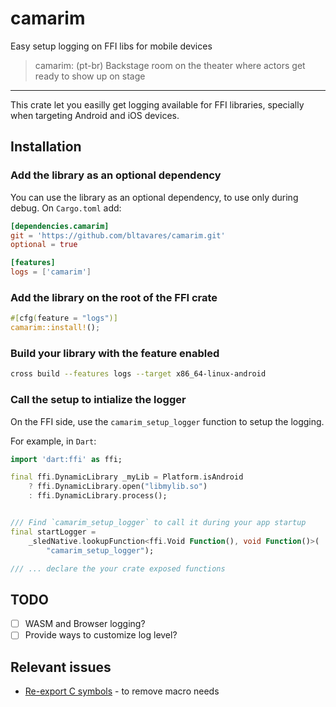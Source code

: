 # camarim

Easy setup logging on FFI libs for mobile devices

> camarim: (pt-br) Backstage room on the theater where actors get ready to show up on stage

---

This crate let you easilly get logging available for FFI libraries, specially when targeting Android and iOS devices.

## Installation

### Add the library as an optional dependency

You can use the library as an optional dependency, to use only during debug.
On `Cargo.toml` add:

```toml
[dependencies.camarim]
git = 'https://github.com/bltavares/camarim.git'
optional = true

[features]
logs = ['camarim']
```

### Add the library on the root of the FFI crate

```rust
#[cfg(feature = "logs")]
camarim::install!();
```

### Build your library with the feature enabled

```sh
cross build --features logs --target x86_64-linux-android
```

### Call the setup to intialize the logger

On the FFI side, use the `camarim_setup_logger` function to setup the logging.

For example, in `Dart`:

```dart
import 'dart:ffi' as ffi;

final ffi.DynamicLibrary _myLib = Platform.isAndroid
    ? ffi.DynamicLibrary.open("libmylib.so")
    : ffi.DynamicLibrary.process();


/// Find `camarim_setup_logger` to call it during your app startup
final startLogger =
    _sledNative.lookupFunction<ffi.Void Function(), void Function()>(
        "camarim_setup_logger");

/// ... declare the your crate exposed functions
```

## TODO

- [ ] WASM and Browser logging?
- [ ] Provide ways to customize log level?

## Relevant issues

- [Re-export C symbols](https://github.com/rust-lang/rfcs/issues/2771) - to remove macro needs
